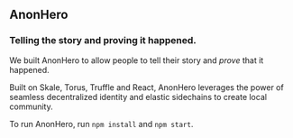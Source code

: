 ## AnonHero

### Telling the story and proving it happened.

We built AnonHero to allow people to tell their story and *prove* that it happened.

Built on Skale, Torus, Truffle and React, AnonHero leverages the power of seamless decentralized identity and elastic sidechains to create local community.

To run AnonHero, run ```npm install``` and ```npm start```.
